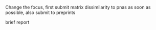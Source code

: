 Change the focus, first submit matrix dissimilarity to pnas as soon as possible, also submit to preprints

brief report
